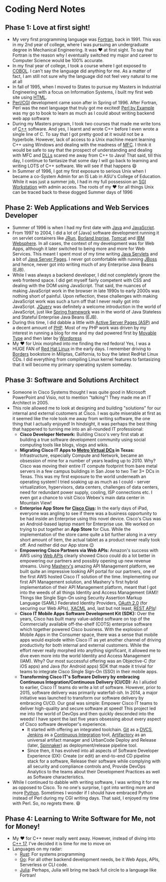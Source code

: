 # Coding Nerd Notes

## Phase 1: Love at first sight!
- My very first programming language was [Fortran](https://en.wikipedia.org/wiki/Fortran), back in 1991. This was in my 2nd year of college, where I was pursuing an undergraduate degree in Mechanical Engineering. It was :heart: at first sight. To say that Fortran is the reason why I eventually switched my major and career to Computer Science would be 100% accurate.
- In my final year of college, I took a course where I got exposed to [COBOL](https://en.wikipedia.org/wiki/COBOL). I can't say the language did anything for me. As a matter of fact, I am still not sure why the language did not feel very natural to me at all
- In fall of 1995, when I moved to States to pursue my Masters in Industrial Engineering with a focus on Information Systems, I built my first web site using [HTML](https://en.wikipedia.org/wiki/HTML). 
- [Perl/CGI](https://en.wikipedia.org/wiki/CGI.pm) development came soon after in Spring of 1996. After Fortran, Perl was the next language that truly got me excited! [Perl by Example](https://www.amazon.com/Perl-Example-5th-Ellie-Quigley/dp/0133760812) was my go to book to learn as much as I could about writing backend web app software
- During my Masters program, I took two courses that made me write tons of [C++](https://en.wikipedia.org/wiki/C%2B%2B) software. And yes, I learnt and wrote C++ before I even wrote a single line of C. To say that I got pretty good at it would not be a hyperbole. However, lack of access to a Unix machine meant learning C++ using Windows and dealing with the madness of [MFC](https://en.wikipedia.org/wiki/Microsoft_Foundation_Class_Library). I think it would be safe to say that the prospect of understanding and dealing with MFC and [DLLs](https://en.wikipedia.org/wiki/Dynamic-link_library) scared me away from C++ to Java! That said, till this day, I continue to fantasize that some day I will go back to learning and writing LOTS of C++ software. We will see if that happens :smile:
- In Summer of 1996, I got my first exposure to serious Unix when I became a co-System Admin for an IS Lab in ASU's College of Education. While it was just a summer job, I had in my full possession an [SGI Workstation](https://en.wikipedia.org/wiki/Silicon_Graphics) with admin access. The roots of my :heart: for all things Unix can be traced back to these dogged Summer days of 1996

## Phase 2: Web Applications and Web Services Developer
- Summer of 1996 is when I had my first date with [Java](https://www.java.com/en/) and [JavaScript](https://www.javascript.com/). 
- From 1997 to 2004, I did a lot of [Java] software development  running it on servlet containers like [JRun](https://en.wikipedia.org/wiki/Adobe_JRun), [Borland Inprise](https://en.wikipedia.org/wiki/Borland), [Tomcat](http://tomcat.apache.org/) and [IBM Websphere](https://www.ibm.com/cloud/websphere-application-server). In all cases, the context of my development was for Web Apps, although it later switched to being more and more for Web Services. This meant I spent most of my time writing [Java Servlets](https://en.wikipedia.org/wiki/Jakarta_Servlet) and a bit of [Java Server Pages](https://en.wikipedia.org/wiki/Jakarta_Server_Pages). I never got comfortable with running [JBoss](https://www.jboss.org/) and hence, never got into writing much of any Enterprise Java Beans (EJB).
- While I was always a backend developer, I did not completely ignore the web frontend space. I did get myself fairly competent with CSS and dealing with the DOM using JavaScript. That said, the nuances of making JavaScript work in the browser in late 1990s to early 2000s was nothing short of painful. Upon reflection, these challenges with making JavaScript work was such a turn off that I never really got into JavaScript. [JQuery](https://jquery.com/) was definitely a welcome introduction in the world of JavaScript, just like [Spring framework](https://spring.io/) was in the world of Java Stateless and Stateful Enterprise Java Beans (EJB).
- During this time, I did dabble a little with [Active Server Pages (ASP)](https://en.wikipedia.org/wiki/Active_Server_Pages) and a decent amount of [PHP](https://www.php.net/). Most of my PHP work was driven by my interest in running a blog for me and my dad powered first by [Movable Type](https://www.movabletype.org/) and then later by [Wordpress](https://wordpress.com/)
- My :heart: for Unix morphed into me finding the red fedora! Yes, I was a HUGE FAN of [Red Hat Linux](https://en.wikipedia.org/wiki/Red_Hat_Linux) in the early days. I remember driving to [Borders](https://en.wikipedia.org/wiki/Borders_Group) bookstore in Miliptas, California, to buy the latest RedHat Linux CDs. I did everything from compiling Linux kernel features to fantasizing that it will become my primary operating system someday.

## Phase 3: Software and Solutions Architect
- Someone in Cisco Systems thought I was quite good in Microsoft PowerPoint and Visio, not to mention "talking"! They made me an IT Architect in 2005.
- This role allowed me to look at designing and building "solutions" for our internal and external customers at Cisco. I was quite miserable at first as it seemed like the role took me away from writing software, the one thing that I actually enjoyed! In hindsight, it was perhaps the best thing that happened to turning me into an all-rounded IT professional:
  + **Cisco Developer Network:** Building Cisco's very first stab at building a true software development community using social computing tools like blogs, vlogs and wikis.
  + **Migrating Cisco IT Apps to [Metro Virtual DCs](https://blogs.cisco.com/ciscoit/ciscos-other-production-data-center) in Texas:** Infrastructure, especially Compute and Network, became an obsession of mine for a number of years leading up to 2010. Why? Cisco was moving their entire IT compute footprint from bare metal servers in a few campus buildings in San Jose to two Tier 3+ DCs in Texas. This was my first exposure to the world underneath an operating system! I tried soaking up as much as I could - server virtualization, hypervisors, data centers, challenges of data centers, need for redundant power supply, cooling, ISP connections etc. I even got a chance to visit Cisco Webex's main data center in Mountain View!
  + **Enterprise App Store for [Cisco Cius](https://en.wikipedia.org/wiki/Cisco_Cius):** In the early days of iPad, everyone was angling to see if there was a business opportunity to be had inside an Enterprise using this novel device. Cisco's Cius was an Android-based laptop meant for Enterprise use. We worked on trying to put together an **App Store** for Cius. While the implementation of the store came quite a bit further along in a very short amount of tiem, the actual tablet as a product never really took off. And neither did our App store :wink:
  + **Empowering Cisco Partners via Web APIs:** Amazon's success with AWS using [Web APIs](https://en.wikipedia.org/wiki/Web_API) clearly showed Cisco could do a lot better in empowering our partners and possibly opening up new revenue streams. Using [Mashery's](https://developer.mashery.com/) amazing API Management platform, we built quite an impressive looking API portal for our partners, one of the first AWS hosted Cisco IT solution of the time. Implementing our first API Management solution, and Mashery's first hybrid implementation of their API Management platform, meant that I got into the weeds of all things Identity and Access Management (IAM)! Things like Single Sign-On using Security Assertion Markup Language (SAML) Federated Identity Providers, [OAuth 2.0](https://en.wikipedia.org/wiki/OAuth) (for securing our Web APIs), [XACML](https://en.wikipedia.org/wiki/XACML) and, last but not least, [REST APIs](https://en.wikipedia.org/wiki/Representational_state_transfer)!
  + **Cisco IT Mobile Apps Software Development Kit (SDK):** Over the years, Cisco has built many value-added software on top of the Commercially available off-the-shelf (COTS) enterprise software which together powered Cisco business. With the explosion of Mobile Apps in the Consumer space, there was a sense that mobile apps would explode within Cisco IT as yet another channel of driving productivity for both internal and external customers. While the effort never really morphed into anything significant, it allowed me to dive even more into the world Identity and Access Management (IAM). Why? Our most successful offering was an Objective-C (for iOS apps) and Java (for Android apps) SDK that made it trivial for teams to integrate Cisco Single Sign-On (SSO) in their mobile apps. 
  + **Transforming Cisco IT's Software Delivery by embracing Continuous Integration/Continuous Delivery (CI/CD):** As I alluded to earlier, Cisco IT teams do write a lot of software. However, prior to 2015, software delivery was primarily waterfall-*ish*. In 2014, a major initiative was launched to transform our software delivery by embracing CI/CD. Our goal was simple: Empower Cisco IT teams to deliver high-quality and secure software at speed! This project led me into the world of DevOps and then quickly descended into the weeds! I have spent the last five years obsessing about every aspect of Cisco software developer's experience.
    - It started with offering an integrated toolchain. [Git](https://en.wikipedia.org/wiki/Git) as a [DVCS](https://en.wikipedia.org/wiki/Distributed_version_control), [Jenkins](https://www.jenkins.io/) as a [Continuous Integration](https://en.wikipedia.org/wiki/Continuous_integration) tool, [Artifactory](https://jfrog.com/artifactory/) as an universal artifact manager and UrbanCode Deploy and Release (later, [Spinnaker](https://spinnaker.io/)) as deployment/release pipeline tool.
    - Since then, it has evolved into all aspects of Software Developer Experience (DX): Create (or edit) an end-to-end CD pipeline stack for a software, Release their software while complying with all security and compliance controls and, Provide DevOps Analytics to the teams about their Development Practices as well as Software characteristics.
- While I continued to dabble with writing software, I was writing it for me as opposed to Cisco. To no one's surprise, I got into writing more and more [Python](https://www.python.org/). Sometimes I wonder if I should have embraced Python instead of Perl during my CGI writing days. That said, I enjoyed my time with Perl. So, no regrets there. :smile: 

## Phase 4: Learning to Write Software for Me, not for Money!
- My :heart: for C++ never really went away. However, instead of diving into [C++ 17](https://isocpp.org/std/status), I've decided it is time for me to move on
- Languages on my radar:
  + [Rust](https://www.rust-lang.org/): For systems programming
  + [Go](https://golang.org/): For all other backend development needs, be it Web Apps, APIs, Serverless or CLI code.
  + [Julia](https://julialang.org/): Perhaps, Julia will bring me back full circle to a language like Fortran!